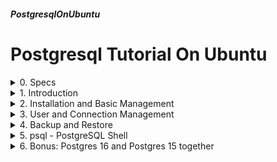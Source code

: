 ##### PostgresqlOnUbuntu 
# Postgresql Tutorial On Ubuntu

<details markdown='1'>
<summary>
0. Specs
</summary>

---
### 0.0. Notes
Debian 12 and Ubuntu 24.04 LTS Server has packages for different versions of Postgresql (15 and 16). 

For the ease of following the tutorials, I prepared different versions  for Debian and Ubuntu.

### 0.1. Infrastructure
Server:
- Ubuntu 24.04 LTS Server 
- IP: 192.168.1.221

Workstation: 
- Ubuntu 24.04 LTS Server 
- IP: 192.168.1.182

### 0.2. Resources
[www.postgresql.org](https://www.postgresql.org/docs)  
[www.postgresqltutorial.com](https://www.postgresqltutorial.com)  
**PostgreSQL 14 Administration Cookbook** by Simon Riggs & Gianni Ciolli  
**Learn PostgreSQL** by Luca Ferrari & Enrico Pirozzi 

<br>
</details>

<details markdown='1'>
<summary>
1. Introduction
</summary>

---
### 1.1. Terminology:
**Cluster**: A PostgreSQL Instance. Can contain many databases

**Database**: Accessed by allowed users. Can contain schemas (namespaces)

**Schema**: Used for organizing database objects. Can contain database  objects.

**Database Objects**: Tables, functions, triggers, data types etc.

### 1.2. Basic Information
2 types of users: Normal and Superuser

All the data and configuration information is kept in PGDATA directory.

PostgreSQL supports information schema, but has catalog which is more  detailed.

Postmaster: The first process, responsible for all the executions.

WAL (Write Ahead Logs): Database change log, mainly used for recovering.

### 1.3. Software Components:
- PostgreSQL server  : Database server.
- PostgreSQL client  : Client tools
- PostgreSQL contrib : Extensions.
- PostgreSQL docs    : Documentation.
- PostgreSQL PL/Perl, PL/Python, and PL/Tcl: Programming interface.

Ubuntu postgresql package installs postgresql-client by default

<br>
</details>

<details markdown='1'>
<summary>
2. Installation and Basic Management
</summary>

---
### 2.1. Installation
Update repositories

```
sudo apt update
```

Install necessary packages

Ubuntu 24.04 installs Postgresql version 16

```
sudo apt install --yes postgresql
```

Check status

```
systemctl status postgresql
```

### 2.2. Cluster Management
Ubuntu allows running more than 1 clusters (instances) on a server.

See the list of clusters on a server:

```
pg_lsclusters
```

Sample output:

```
Ver Cluster Port Status Owner    Data directory              Log file
16  main    5432 online postgres /var/lib/postgresql/16/main /var/log/...
```

Values of Ver anf Cluster is important for us. We'll use them for  pg_ctlcluster command. Ours are 16 and main.

pg_ctlcluster is a wrapper command for the original pg_ctl command of  postgres.

See the status of a cluster:

```
sudo pg_ctlcluster 16 main status
```

Start a cluster

```
sudo pg_ctlcluster 16 main start
```

Stop a cluster

```
sudo pg_ctlcluster 16 main stop
```

There are 3 modes of stop: smart (wait for connections to stop), fast  (stop all connections), immediate (immediately). immediate option may  cause database to crash. Default mode is fast.

```
sudo pg_ctlcluster 16 main stop -m smart
sudo pg_ctlcluster 16 main stop -m fast
sudo pg_ctlcluster 16 main stop -m immediate
```

Restart, reload a cluster

```
sudo pg_ctlcluster 16 main restart
sudo pg_ctlcluster 16 main reload
```

### 2.3. Adding and Deleting Clusters
There might be more than 1 clusters on a server. At the first sight it  may not make sense, but for example if you need of 2 different admins for  2 different databases this solution could be very useful.

Currently we only have main cluster. We will add a second one with the  name second. 

Create another Postgres 15 cluster with the name second

```
sudo pg_createcluster 16 second
```

Start it

```
sudo pg_ctlcluster 16 second start
```

Create another Postgres 16 cluster with the name third and start it

```
sudo pg_createcluster 16 third --start
```

Delete (drop) third cluster

```
sudo pg_dropcluster 16 third --stop
```

Rename second cluster to secondary

```
sudo pg_renamecluster 16 second secondary
```

List clusters:

```
pg_lsclusters
```

Sample output:

```
Ver Cluster   Port Status Owner    Data directory                   Log file
16  main      5432 online postgres /var/lib/postgresql/16/main      /var/log/...
16  secondary 5433 online postgres /var/lib/postgresql/16/secondary /var/log/...
```

Here we can understand that, our 16 main cluster listens on port 5432  (default postgres listening port), and 16 secondary cluster listens on  port 5433.

Directory of configuration files for both clusters:  
/var/lib/postgresql/16/main/ and /var/lib/postgresql/16/secondary.

### 2.4. Service vs Cluster Management
Postgres and its clusters can be managed by systemctl command too.

Stop postgres (all the clusters):

```
sudo systemctl stop postgresql
```

Stop 16-main postgres cluster

```
sudo systemctl stop postgresql@16-main
```

Other systemctl options (like restart, stop, enable, disable, reload) can be used too.

### 2.5. Login to Postgres shell
With the default installation; postgres linux user can login to psql  shell without the need of password authentication. 

```
sudo -u postgres psql
```

Type exit to quit from postgres shell

As you may guess, you logged in to 16 Main cluster. To login 16 secondary cluster:

```
sudo -u postgres psql -p 5433
```

<br>
</details>

<details markdown='1'>
<summary>
3. User and Connection Management
</summary>

---
After installing Postgres, postgres user is able to login psql shell with Linux authentication. No other users are defined and noone can login  remotely.

We will implement a scenario for user management.

### 3.0. Backup Configuration Files
```
cd /etc/postgresql/16/main/
sudo cp postgresql.conf postgresql.conf.backup
sudo cp pg_hba.conf pg_hba.conf.backup
```
 
### 3.1. Scenario
- Leave postgres user as it is (will be used as DB admin)
- Create a database named test1
- Create a user (role) rwuser with read and write permission at all the  test1 tables. Can access only from 1 IP (192.168.1.182). 
- Create a user (role) rouser with read only permissons at all the test1  tables.
- Can access from a network (192.168.1.1/24).

### 3.2. Create users
Give their passwords too

```
sudo -u postgres createuser --pwprompt rwuser
sudo -u postgres createuser --pwprompt rouser
```

### 3.3. Create test1 database and give R/W and R/O permissions. 
Create database

```
sudo -u postgres createdb test1
```

Create a sample table and fill it with sample data.

# Run psql to connect test1 database

```
sudo -u postgres psql test1
```

Run on psql shell

```
CREATE TABLE Employees (Name char(15), Age int, Occupation char(15));
INSERT INTO Employees VALUES ('Joe Smith', '26', 'Ninja');
GRANT ALL ON ALL TABLES IN SCHEMA public to rwuser;
GRANT SELECT ON ALL TABLES IN SCHEMA public to rouser;
\q
```

### 3.4. Configure Postgres to allow remote connections
Edit postgres.conf file to allow network connections

```
sudo nano /etc/postgresql/16/main/postgresql.conf
```
Uncomment and change the line below (around line 60)

```
#listen_addresses = 'localhost'         # what IP address(es) to listen on;
```

as below

```
listen_addresses = '*'                  # what IP address(es) to listen on;
```

Edit pg_hba.conf file to allow rwuser and rouser to allow connections  from specified ip/networks.

```
sudo nano /etc/postgresql/16/main/pg_hba.conf
```

Add following lines to the file

```
host    test1           rwuser          192.168.1.182/32        scram-sha-256
host    test1           rouser          192.168.1.0/24          scram-sha-256
```

Restart our cluster

```
sudo pg_ctlcluster restart 16 main
```

### 3.5. Connection test from Workstation (192.168.1.182)
**!! Run on workstation !!**

Install Postgres Client to the workstation

```
sudo apt update
sudo apt install postgresql-client --yes	
```
 
Connect with rwuser and test adding data (test must be successfull)

```
psql -h 192.168.1.221 -U rwuser test1
```

Run on psql shell

```
INSERT INTO Employees VALUES ('John Doe', '33', 'Kedi');
\q
```

Connect with rouser and test reading and adding data  
(reading test must be successfull, adding test must fail)

```
psql -h 192.168.1.221 -U rouser test1
```

Run on psql shell

```
SELECT * from Employees;
INSERT INTO Employees VALUES ('Halim Selim', '41', 'Hirsiz');
\q
```

If you try to use psql from another workstation in 192.168.1.0/24  network, you will see that rwuser cannot connect and rouser can connect.

<br>
</details>

<details markdown='1'>
<summary>
4. Backup and Restore 
</summary>

---
You can backup a database or a whole cluster. When backing up a database, users (roles) and any other clusterwide data is not backed up. So if you backup a database and restore it on another cluster, you have to create users and (if necessary) access permissions there too.

### 4.0. Considerations
We need to use postgres user for backup and restore, when we sudo for  this user; we need to change the directory to /tmp, because postgres user  does not have permissions on our home directory.

### 4.1. Backup a database
Backing up a database is performed with pg_dump command:  
`pg_dump dbname > dumpfile`

pg_dump command's connection parameters are like psql command's. 

Move to /tmp directory

```
cd /tmp
```

Backup test1 database on 16 main cluster to test1.pg file

```
sudo -u postgres pg_dump test1 > /tmp/test1.pg
```

Backup postgres database on 16 secondary cluster to sdb.pg  
We need to specify the port of 16 secondary cluster

```
sudo -u postgres pg_dump -p 5433 postgres > /tmp/sdb.pg
```

### 4.2. Restore a database
You can restore a database dump with psql command:

```
psql dbname < dumpfile
```

Restore test1 database back on 16 main cluster

```
sudo -u postgres psql test1 < /tmp/test1.pg
```

Let's restore test1 db to secondary cluster  
We need an empty test1 database. 

Create test1 database on 16 secondary

```
sudo -u postgres createdb -p 5433 test1
```

Create users rwuser and rouser on secondary cluster.   

createuser command's connection parameter are like psql command's too. So  we need to specify port number 5433 for secondary cluster.

```
sudo -u postgres createuser -p 5433 --pwprompt rwuser
sudo -u postgres createuser -p 5433 --pwprompt rouser
```
 
Import the database

```
sudo -u postgres psql -p 5433 test1 < /tmp/test1.pg
```

### 4.3. Backup and Restore Whole Cluster
When we backup a cluster, all clusterwide data including users and  access rights are backed up too. But remember, you have to change the  configuration files by yourself.

Cluster dump is made by `pg_dumpall` command. This command too has the  same connection parameters as psql command. 

Backup 16 main cluster to main.pg file

```
sudo -u postgres pg_dumpall > /tmp/main.pg
```

Restore main.pg file to 16 secondary cluster

```
sudo -u postgres psql -p 5433 -f /tmp/main.pg
```

<br>
</details>

<details markdown='1'>
<summary>
5. psql - PostgreSQL Shell
</summary>

---
### 5.1. The Command
psql command is used to open a Postgres shell. At the fresh install, only postgres Linux user has the right to connect to Postgres shell. So we need to run it by impersonating postgres user:

```
sudo -u postgres psql
```

If we want another Linux user to login to psql shell, we have to create  them using createuser command and add connection permission to them at pg_hba.conf configuration file. I don't prefer that method. In my very  humble opinion, 1 database admin is enough.

### 5.2. The command arguments
psql command has a lot of arguments. If no argument is given; it tries to connect with the current Linux user name as the user name and again  current Linux user name as the database name. My Linux user name is  exforge, so when I run psql command, I get the following error message.

```
psql: error: connection to server on socket "/var/run/postgresql/.s.PGSQL.5432"
failed: FATAL:  role "exforge" does not exist
```

If I go beyond and create exforge user (role actually, user=role in  postgres) only I have a different error message:

```
psql: error: connection to server on socket "/var/run/postgresql/.s.PGSQL.5432" failed: FATAL:  database "exforge" does not exist
```

If I go even beyond and create a database named exforge then everything  goes fine.

Well, of course instead of creating a database with my user name, I can  connect to psql with specifying an existing database.

```
psql postgres
```

As we have seen before we can specify port number with -p switch, host  name with -h switch. We can also specify postgres user with -U switch.

Full list of arguments can be seen with --help switch

```
psql --help
```

### 5.3. psql Commands
You can run SQL commands at psql shell. You can also run psql commands,  some of which are very useful.

- \x	Toggles expanded display
- \c	Connect to a database
- \d	List tables
- \du 	List roles (users)
- \?	psql command help-

<br>
</details>

<details markdown='1'>
<summary>
6. Bonus: Postgres 16 and Postgres 15 together
</summary>

---
For testing purposes we will install Postgresql 15 on the same server. 

That way we will have different postgres clusters with different versions.

Ubuntu 24.04 has Postgres 16 in its repositories. For Postgres 15 we need to add a PPA.

### 6.1. Add Postgresql PPA
Add keys

```
curl -fSsL https://www.postgresql.org/media/keys/ACCC4CF8.asc \
    | gpg --dearmor \
    | sudo tee /usr/share/keyrings/postgresql.gpg > /dev/null
```

Add PPA

```
echo deb [arch=amd64,arm64,ppc64el \
    signed-by=/usr/share/keyrings/postgresql.gpg] \
    http://apt.postgresql.org/pub/repos/apt/ noble-pgdg main \
    | sudo tee -a /etc/apt/sources.list.d/postgresql.list
```

### 6.2. Install Postgresql 15
```
sudo apt update
sudo apt install -y postgresql-15
```

### 6.3. List clusters:
```
pg_lsclusters
```

Output will be like below, now we have 3 clusters namely 16-main, 16-secondary, and 15-main running on the same computer:

```
Ver Cluster   Port Status Owner    Data directory                   Log file
15  main      5434 online postgres /var/lib/postgresql/15/main      /var/log/...
16  main      5432 online postgres /var/lib/postgresql/16/main      /var/log/...
16  secondary 5433 online postgres /var/lib/postgresql/16/secondary /var/log/...
```

### 6.4. Connecting to the clusters with psql
Connect to the first cluster (16-main), remember it runs on port 5432

```
sudo -u postgres psql -p 5432
```

Connect to the second cluster (16-secondary), remember it runs on port  5433

```
sudo -u postgres psql -p 5433
```

Connect to the third cluster (15-main), remember it runs on port 5434

```
sudo -u postgres psql -p 5434
```
</details>

